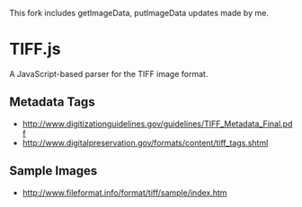 This fork includes getImageData, putImageData updates made by me.
# TIFF.js #

A JavaScript-based parser for the TIFF image format.

## Metadata Tags ##

* http://www.digitizationguidelines.gov/guidelines/TIFF_Metadata_Final.pdf
* http://www.digitalpreservation.gov/formats/content/tiff_tags.shtml

## Sample Images ##

* http://www.fileformat.info/format/tiff/sample/index.htm
